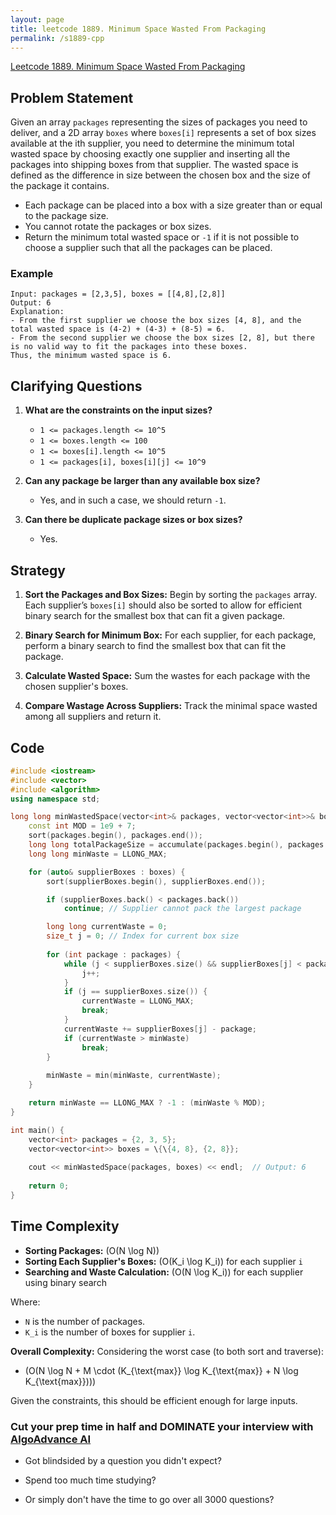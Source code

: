 ```yaml
---
layout: page
title: leetcode 1889. Minimum Space Wasted From Packaging
permalink: /s1889-cpp
---
```

[Leetcode 1889. Minimum Space Wasted From Packaging](https://algoadvance.github.io/algoadvance/l1889)
## Problem Statement

Given an array `packages` representing the sizes of packages you need to deliver, and a 2D array `boxes` where `boxes[i]` represents a set of box sizes available at the ith supplier, you need to determine the minimum total wasted space by choosing exactly one supplier and inserting all the packages into shipping boxes from that supplier. The wasted space is defined as the difference in size between the chosen box and the size of the package it contains.

- Each package can be placed into a box with a size greater than or equal to the package size.
- You cannot rotate the packages or box sizes.
- Return the minimum total wasted space or `-1` if it is not possible to choose a supplier such that all the packages can be placed.

### Example
```plaintext
Input: packages = [2,3,5], boxes = [[4,8],[2,8]]
Output: 6
Explanation: 
- From the first supplier we choose the box sizes [4, 8], and the total wasted space is (4-2) + (4-3) + (8-5) = 6.
- From the second supplier we choose the box sizes [2, 8], but there is no valid way to fit the packages into these boxes.
Thus, the minimum wasted space is 6.
```

## Clarifying Questions
1. **What are the constraints on the input sizes?**
   - `1 <= packages.length <= 10^5`
   - `1 <= boxes.length <= 100`
   - `1 <= boxes[i].length <= 10^5`
   - `1 <= packages[i], boxes[i][j] <= 10^9`

2. **Can any package be larger than any available box size?**
   - Yes, and in such a case, we should return `-1`.

3. **Can there be duplicate package sizes or box sizes?**
   - Yes.

## Strategy

1. **Sort the Packages and Box Sizes:** 
   Begin by sorting the `packages` array. Each supplier’s `boxes[i]` should also be sorted to allow for efficient binary search for the smallest box that can fit a given package.

2. **Binary Search for Minimum Box:** 
   For each supplier, for each package, perform a binary search to find the smallest box that can fit the package.

3. **Calculate Wasted Space:**
   Sum the wastes for each package with the chosen supplier's boxes.

4. **Compare Wastage Across Suppliers:** 
   Track the minimal space wasted among all suppliers and return it.

## Code

```cpp
#include <iostream>
#include <vector>
#include <algorithm>
using namespace std;

long long minWastedSpace(vector<int>& packages, vector<vector<int>>& boxes) {
    const int MOD = 1e9 + 7;
    sort(packages.begin(), packages.end());
    long long totalPackageSize = accumulate(packages.begin(), packages.end(), 0LL);
    long long minWaste = LLONG_MAX;

    for (auto& supplierBoxes : boxes) {
        sort(supplierBoxes.begin(), supplierBoxes.end());

        if (supplierBoxes.back() < packages.back())
            continue; // Supplier cannot pack the largest package

        long long currentWaste = 0;
        size_t j = 0; // Index for current box size
        
        for (int package : packages) {
            while (j < supplierBoxes.size() && supplierBoxes[j] < package) {
                j++;
            }
            if (j == supplierBoxes.size()) {
                currentWaste = LLONG_MAX;
                break;
            }
            currentWaste += supplierBoxes[j] - package;
            if (currentWaste > minWaste) 
                break;
        }
        
        minWaste = min(minWaste, currentWaste);
    }

    return minWaste == LLONG_MAX ? -1 : (minWaste % MOD);
}

int main() {
    vector<int> packages = {2, 3, 5};
    vector<vector<int>> boxes = \{\{4, 8}, {2, 8}};
    
    cout << minWastedSpace(packages, boxes) << endl;  // Output: 6
    
    return 0;
}
```

## Time Complexity

- **Sorting Packages:** \(O(N \log N)\)
- **Sorting Each Supplier's Boxes:** \(O(K_i \log K_i)\) for each supplier `i`
- **Searching and Waste Calculation:** \(O(N \log K_i)\) for each supplier using binary search

Where:
- `N` is the number of packages.
- `K_i` is the number of boxes for supplier `i`.

**Overall Complexity:** Considering the worst case (to both sort and traverse):
- \(O(N \log N + M \cdot (K_{\text{max}} \log K_{\text{max}} + N \log K_{\text{max}}))\)

Given the constraints, this should be efficient enough for large inputs.


### Cut your prep time in half and DOMINATE your interview with [AlgoAdvance AI](https://algoAdvance.com)

- Got blindsided by a question you didn't expect?

- Spend too much time studying?

- Or simply don't have the time to go over all 3000 questions?

